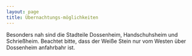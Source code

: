 ```yaml
---
layout: page
title: Übernachtungs-möglichkeiten
---
```


Besonders nah sind die Stadteile Dossenheim, Handschuhsheim und Schrießheim. Beachtet bitte, dass der Weiße Stein nur vom Westen über Dossenheim anfahrbahr ist. 

